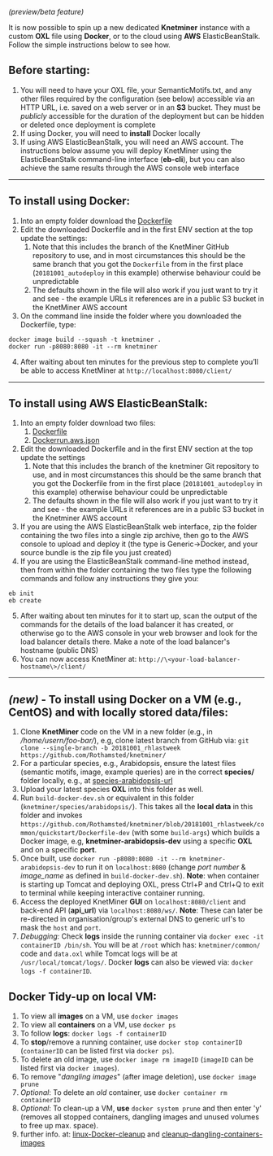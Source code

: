 _(preview/beta feature)_

It is now possible to spin up a new dedicated **Knetminer** instance with a custom **OXL** file using **Docker**, or to the cloud using **AWS** ElasticBeanStalk. Follow the simple instructions below to see how.

## Before starting:

1. You will need to have your OXL file, your SemanticMotifs.txt, and any other files required by the configuration (see below) accessible via an HTTP URL, i.e. saved on a web server or in an **S3** bucket. They must be _publicly_ accessible for the duration of the deployment but can be hidden or deleted once deployment is complete
2. If using Docker, you will need to **install** Docker locally
3. If using AWS ElasticBeanStalk, you will need an AWS account. The instructions below assume you will deploy KnetMiner using the ElasticBeanStalk command-line interface (**eb-cli**), but you can also achieve the same results through the AWS console web interface

***

## To install using Docker:

1. Into an empty folder download the [Dockerfile](https://raw.githubusercontent.com/Rothamsted/knetminer/20181001_autodeploy/common/quickstart/Dockerfile)
2. Edit the downloaded Dockerfile and in the first ENV section at the top update the settings:
   1. Note that this includes the branch of the KnetMiner GitHub repository to use, and in most circumstances this should be the same branch that you got the `Dockerfile` from in the first place (`20181001_autodeploy` in this example) otherwise behaviour could be unpredictable
   2. The defaults shown in the file will also work if you just want to try it and see - the example URLs it references are in a public S3 bucket in the KnetMiner AWS account
3. On the command line inside the folder where you downloaded the Dockerfile, type:
```
docker image build --squash -t knetminer .
docker run -p8080:8080 -it --rm knetminer
```
4. After waiting about ten minutes for the previous step to complete you’ll be able to access KnetMiner at `http://localhost:8080/client/`

***

## To install using AWS ElasticBeanStalk:
1. Into an empty folder download two files:
   1. [Dockerfile](https://raw.githubusercontent.com/Rothamsted/knetminer/20181001_autodeploy/common/quickstart/Dockerfile)
   2. [Dockerrun.aws.json](https://raw.githubusercontent.com/Rothamsted/knetminer/20181001_autodeploy/common/quickstart/Dockerrun.aws.json)
2. Edit the downloaded Dockerfile and in the first ENV section at the top update the settings
   1. Note that this includes the branch of the knetminer Git repository to use, and in most circumstances this should be the same branch that you got the Dockerfile from in the first place (`20181001_autodeploy` in this example) otherwise behaviour could be unpredictable
   2. The defaults shown in the file will also work if you just want to try it and see - the example URLs it references are in a public S3 bucket in the Knetminer AWS account
3. If you are using the AWS ElasticBeanStalk web interface, zip the folder containing the two files into a single zip archive, then go to the AWS console to upload and deploy it (the type is Generic->Docker, and your source bundle is the zip file you just created)
4. If you are using the ElasticBeanStalk command-line method instead, then from within the folder containing the two files type the following commands and follow any instructions they give you:
```
eb init
eb create
```
5. After waiting about ten minutes for it to start up, scan the output of the commands for the details of the load balancer it has created, or otherwise go to the AWS console in your web browser and look for the load balancer details there. Make a note of the load balancer's hostname (public DNS)
6. You can now access KnetMiner at: `http://\<your-load-balancer-hostname\>/client/`

***

## **_(new)_** - To install using Docker on a VM (e.g., CentOS) and with locally stored data/files:

1. Clone **KnetMiner** code on the VM in a new folder (e.g., in _/home/usern/foo-bar/_), e.g, clone latest branch from GitHub via: `git clone --single-branch -b 20181001_rhlastweek https://github.com/Rothamsted/knetminer/`
2. For a particular species, e.g., Arabidopsis, ensure the latest files (semantic motifs, image, example queries) are in the correct **species/** folder locally, e.g., at [species-arabidopsis-url](https://github.com/Rothamsted/knetminer/tree/20181001_rhlastweek/species/arabidopsis/)
3. Upload your latest species **OXL** into this folder as well.
4. Run `build-docker-dev.sh` or equivalent in this folder (`knetminer/species/arabidopsis/`). This takes all the **local data** in this folder and invokes `https://github.com/Rothamsted/knetminer/blob/20181001_rhlastweek/common/quickstart/Dockerfile-dev` (with some `build-args`) which builds a Docker image, e.g, **knetminer-arabidopsis-dev** using a specific **OXL** and on a specific **port**.
5. Once built, use `docker run -p8080:8080 -it --rm knetminer-arabidopsis-dev` to run it on `localhost:8080` (change _port number_ & _image_name_ as defined in `build-docker-dev.sh`). **Note**: when container is starting up Tomcat and deploying OXL, press Ctrl+P and Ctrl+Q to exit to terminal while keeping interactive container running.
6. Access the deployed KnetMiner **GUI** on `localhost:8080/client` and back-end API (**api_url**) via `localhost:8080/ws/`. **Note**: These can later be re-directed in organisation/group's external DNS to generic url's to mask the `host` and `port`.
7. _Debugging:_ Check **logs** inside the running container via `docker exec -it containerID /bin/sh`. You will be at `/root` which has: `knetminer/common/` code and `data.oxl` while Tomcat logs will be at `/usr/local/tomcat/logs/`. Docker **logs** can also be viewed via: `docker logs -f containerID`.

## Docker Tidy-up on local VM:
1. To view all **images** on a VM, use `docker images`
2. To view all **containers** on a VM, use `docker ps`
3. To follow **logs**: `docker logs -f containerID`
4. To **stop**/remove a running container, use `docker stop containerID` (`containerID` can be listed first via `docker ps`).
5. To delete an old image, use `docker image rm imageID` (`imageID` can be listed first via `docker images`). 
6. To remove "_dangling images_" (after image deletion), use `docker image prune`
7. _Optional_: To delete an _old_ container, use `docker container rm containerID`
8. _Optional_: To clean-up a VM, **use** `docker system prune` and then enter 'y' (removes all stopped containers, dangling images and unused volumes to free up max. space).
9. further info. at: [linux-Docker-cleanup](https://linuxize.com/post/how-to-remove-docker-images-containers-volumes-and-networks/) and [cleanup-dangling-containers-images](https://zaiste.net/removing_docker_containers/)
